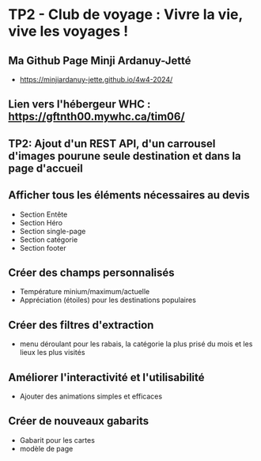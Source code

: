 # TP2 - Club de voyage : Vivre la vie, vive les voyages !

## Ma Github Page Minji Ardanuy-Jetté

- https://minjiardanuy-jette.github.io/4w4-2024/

## Lien vers l'hébergeur WHC : https://gftnth00.mywhc.ca/tim06/

## TP2: Ajout d'un REST API, d'un carrousel d'images pourune seule destination et dans la page d'accueil

## Afficher tous les éléments nécessaires au devis

- Section Entête
- Section Héro
- Section single-page
- Section catégorie
- Section footer

## Créer des champs personnalisés

- Température minium/maximum/actuelle
- Appréciation (étoiles) pour les destinations populaires

## Créer des filtres d'extraction

- menu déroulant pour les rabais, la catégorie la plus prisé du mois et les lieux les plus visités

## Améliorer l'interactivité et l'utilisabilité

- Ajouter des animations simples et efficaces

## Créer de nouveaux gabarits

- Gabarit pour les cartes
- modèle de page
